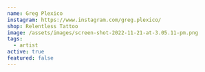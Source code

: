 ```yaml
---
name: Greg Plexico
instagram: https://www.instagram.com/greg.plexico/
shop: Relentless Tattoo
image: /assets/images/screen-shot-2022-11-21-at-3.05.11-pm.png
tags:
  - artist
active: true
featured: false
---
```

